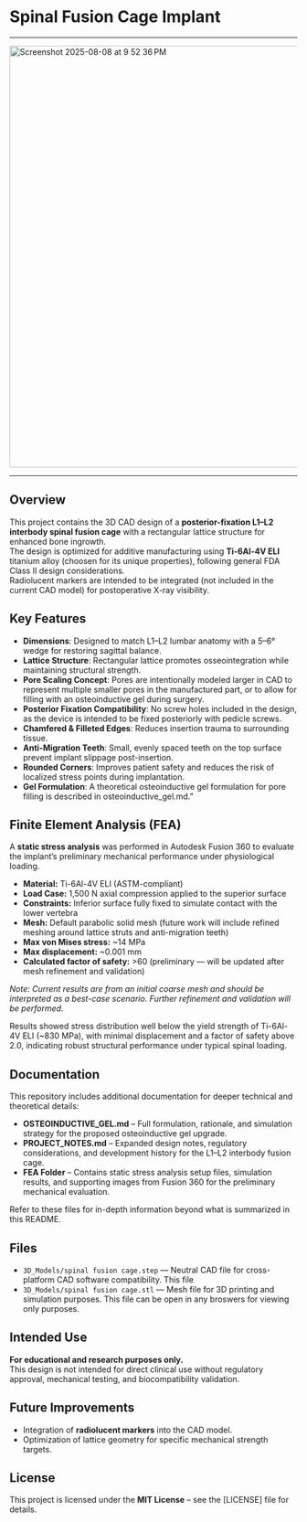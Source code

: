 # Spinal Fusion Cage Implant

---

<img width="1069" height="738" alt="Screenshot 2025-08-08 at 9 52 36 PM" src="https://github.com/user-attachments/assets/5efbdf3d-3db6-4ee1-86e5-ec3389dd5d47" />

---

## Overview
This project contains the 3D CAD design of a **posterior-fixation L1–L2 interbody spinal fusion cage** with a rectangular lattice structure for enhanced bone ingrowth.  
The design is optimized for additive manufacturing using **Ti-6Al-4V ELI** titanium alloy (choosen for its unique properties), following general FDA Class II design considerations.  
Radiolucent markers are intended to be integrated (not included in the current CAD model) for postoperative X-ray visibility.

## Key Features
- **Dimensions**: Designed to match L1–L2 lumbar anatomy with a 5–6° wedge for restoring sagittal balance.  
- **Lattice Structure**: Rectangular lattice promotes osseointegration while maintaining structural strength.  
- **Pore Scaling Concept**: Pores are intentionally modeled larger in CAD to represent multiple smaller pores in the manufactured part, or to allow for filling with an osteoinductive gel during surgery.  
- **Posterior Fixation Compatibility**: No screw holes included in the design, as the device is intended to be fixed posteriorly with pedicle screws.  
- **Chamfered & Filleted Edges**: Reduces insertion trauma to surrounding tissue.
- **Anti-Migration Teeth**: Small, evenly spaced teeth on the top surface prevent implant slippage post-insertion.  
- **Rounded Corners**: Improves patient safety and reduces the risk of localized stress points during implantation.
- **Gel Formulation**: A theoretical osteoinductive gel formulation for pore filling is described in osteoinductive_gel.md.”

## Finite Element Analysis (FEA)

A **static stress analysis** was performed in Autodesk Fusion 360 to evaluate the implant’s preliminary mechanical performance under physiological loading.
- **Material:** Ti-6Al-4V ELI (ASTM-compliant)  
- **Load Case:** 1,500 N axial compression applied to the superior surface  
- **Constraints:** Inferior surface fully fixed to simulate contact with the lower vertebra  
- **Mesh:** Default parabolic solid mesh (future work will include refined meshing around lattice struts and anti-migration teeth)  
- **Max von Mises stress:** ~14 MPa  
- **Max displacement:** ~0.001 mm  
- **Calculated factor of safety:** >60 (preliminary — will be updated after mesh refinement and validation)

*Note: Current results are from an initial coarse mesh and should be interpreted as a best-case scenario. Further refinement and validation will be performed.*



Results showed stress distribution well below the yield strength of Ti-6Al-4V ELI (~830 MPa), with minimal displacement and a factor of safety above 2.0, indicating robust structural performance under typical spinal loading.

## Documentation
This repository includes additional documentation for deeper technical and theoretical details:
- **OSTEOINDUCTIVE_GEL.md** – Full formulation, rationale, and simulation strategy for the proposed osteoinductive gel upgrade.
- **PROJECT_NOTES.md** – Expanded design notes, regulatory considerations, and development history for the L1–L2 interbody fusion cage.
- **FEA Folder** – Contains static stress analysis setup files, simulation results, and supporting images from Fusion 360 for the preliminary mechanical evaluation.

Refer to these files for in-depth information beyond what is summarized in this README.

## Files
- `3D_Models/spinal fusion cage.step` — Neutral CAD file for cross-platform CAD software compatibility. This file
- `3D_Models/spinal fusion cage.stl` — Mesh file for 3D printing and simulation purposes. This file can be open in any broswers for viewing only purposes.  

## Intended Use
**For educational and research purposes only.**  
This design is not intended for direct clinical use without regulatory approval, mechanical testing, and biocompatibility validation.

## Future Improvements
- Integration of **radiolucent markers** into the CAD model.
- Optimization of lattice geometry for specific mechanical strength targets.

## License
This project is licensed under the **MIT License** – see the [LICENSE] file for details.
